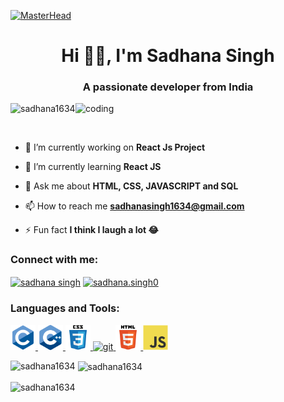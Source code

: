 [![MasterHead](https://media3.giphy.com/headers/GitHub/w8ZJLtJbmuph.gif)](https://sadhanasingh1634.io)
<h1 align="center">Hi 🙋‍♀️, I'm Sadhana Singh</h1>
<h3 align="center">A passionate developer from India</h3>
<img align="right" alt="coding" width="400" src="https://media.tenor.com/S59bPkT0pqcAAAAC/programming.gif">

<p align="left"> <img src="https://komarev.com/ghpvc/?username=sadhana1634&label=Profile%20views&color=0e75b6&style=flat" alt="sadhana1634" /> </p>

<p align="left"> <a href="https://twitter.com/" target="blank"><img src="https://img.shields.io/twitter/follow/?logo=twitter&style=for-the-badge" alt="" /></a> </p>

- 🔭 I’m currently working on **React Js Project**

- 🌱 I’m currently learning **React JS**

- 💬 Ask me about **HTML, CSS, JAVASCRIPT and SQL**

- 📫 How to reach me **sadhanasingh1634@gmail.com**

- ⚡ Fun fact **I think I laugh a lot 😂**

<h3 align="left">Connect with me:</h3>
<p align="left">
<a href="https://linkedin.com/in/sadhana singh" target="blank"><img align="center" src="https://raw.githubusercontent.com/rahuldkjain/github-profile-readme-generator/master/src/images/icons/Social/linked-in-alt.svg" alt="sadhana singh" height="30" width="40" /></a>
<a href="https://instagram.com/sadhana.singh0" target="blank"><img align="center" src="https://raw.githubusercontent.com/rahuldkjain/github-profile-readme-generator/master/src/images/icons/Social/instagram.svg" alt="sadhana.singh0" height="30" width="40" /></a>
</p>

<h3 align="left">Languages and Tools:</h3>
<p align="left"> <a href="https://www.cprogramming.com/" target="_blank" rel="noreferrer"> <img src="https://raw.githubusercontent.com/devicons/devicon/master/icons/c/c-original.svg" alt="c" width="40" height="40"/> </a> <a href="https://www.w3schools.com/cpp/" target="_blank" rel="noreferrer"> <img src="https://raw.githubusercontent.com/devicons/devicon/master/icons/cplusplus/cplusplus-original.svg" alt="cplusplus" width="40" height="40"/> </a> <a href="https://www.w3schools.com/css/" target="_blank" rel="noreferrer"> <img src="https://raw.githubusercontent.com/devicons/devicon/master/icons/css3/css3-original-wordmark.svg" alt="css3" width="40" height="40"/> </a> <a href="https://git-scm.com/" target="_blank" rel="noreferrer"> <img src="https://www.vectorlogo.zone/logos/git-scm/git-scm-icon.svg" alt="git" width="40" height="40"/> </a> <a href="https://www.w3.org/html/" target="_blank" rel="noreferrer"> <img src="https://raw.githubusercontent.com/devicons/devicon/master/icons/html5/html5-original-wordmark.svg" alt="html5" width="40" height="40"/> </a> <a href="https://developer.mozilla.org/en-US/docs/Web/JavaScript" target="_blank" rel="noreferrer"> <img src="https://raw.githubusercontent.com/devicons/devicon/master/icons/javascript/javascript-original.svg" alt="javascript" width="40" height="40"/> </a> </p>

<p><img align="left" src="https://github-readme-stats.vercel.app/api/top-langs?username=sadhana1634&show_icons=true&locale=en&layout=compact" alt="sadhana1634" /></p>

<p>&nbsp;<img align="center" src="https://github-readme-stats.vercel.app/api?username=sadhana1634&show_icons=true&locale=en" alt="sadhana1634" /></p>

<p><img align="center" src="https://github-readme-streak-stats.herokuapp.com/?user=sadhana1634&" alt="sadhana1634" /></p>
